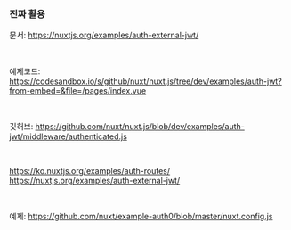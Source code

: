 ### 진짜 활용
문서: https://nuxtjs.org/examples/auth-external-jwt/

<br>

예제코드: https://codesandbox.io/s/github/nuxt/nuxt.js/tree/dev/examples/auth-jwt?from-embed=&file=/pages/index.vue

<br>

깃허브: https://github.com/nuxt/nuxt.js/blob/dev/examples/auth-jwt/middleware/authenticated.js

<br>

https://ko.nuxtjs.org/examples/auth-routes/
<br>
https://nuxtjs.org/examples/auth-external-jwt/


<br>

예제: https://github.com/nuxt/example-auth0/blob/master/nuxt.config.js
